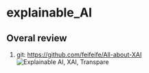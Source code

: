 # explainable_AI

## Overal review
1. git: https://github.com/feifeife/All-about-XAI
![Explainable AI, XAI, Transpare](https://user-images.githubusercontent.com/27469356/130567203-529cead7-cd0d-4522-bca1-3aef07f3087f.png)
